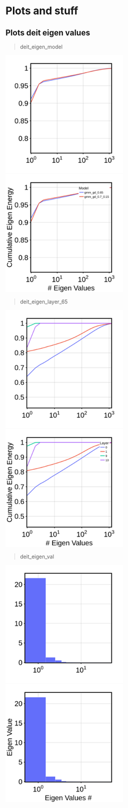 # Plots and stuff

## Plots deit eigen values

> deit_eigen_model

<p float="left" align="left">

<img src="clean/deit_eigen_model.png" width="320" />

<img src="ref/deit_eigen_model.png" width="320" />

</p>

> deit_eigen_layer_65

<p float="left" align="left">

<img src="clean/deit_eigen_layer_65.png" width="320" />

<img src="ref/deit_eigen_layer_65.png" width="320" />

</p>

> deit_eigen_val

<p float="left" align="left">

<img src="clean/deit_eigen_val.png" width="320" />

<img src="ref/deit_eigen_val.png" width="320" />

</p>